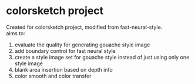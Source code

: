 colorsketch project
==
Created for colorsketch project, modified from fast-neural-style.<br>
aims to:<br>
1) evaluate the quality for generating gouache style image<br>
2) add boundary control for fast neural style<br>
3) create a style image set for gouache style instead of just using only one style image<br>
4) blank area insertion based on depth info<br>
5) color smooth and color transfer<br>
